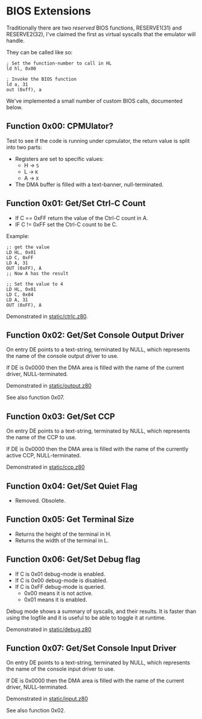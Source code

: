 # BIOS Extensions

Traditionally there are two _reserved_ BIOS functions, RESERVE1(31) and RESERVE2(32), I've claimed the first as virtual syscalls that the emulator will handle.

They can be called like so:

    ; Set the function-number to call in HL
    ld hl, 0x00

    ; Invoke the BIOS function
    ld a, 31
    out (0xff), a

We've implemented a small number of custom BIOS calls, documented below.



## Function 0x00: CPMUlator?

Test to see if the code is running under cpmulator, the return value is split into two parts:

* Registers are set to specific values:
  * H -> `S`
  * L -> `K`
  * A -> `X`
* The DMA buffer is filled with a text-banner, null-terminated.



## Function 0x01: Get/Set Ctrl-C Count

* If C == 0xFF return the value of the Ctrl-C count in A.
* IF C != 0xFF set the Ctrl-C count to be C.

Example:

    ;: get the value
    LD HL, 0x01
    LD C, 0xFF
    LD A, 31
    OUT (0xFF), A
    ;; Now A has the result

    ;; Set the value to 4
    LD HL, 0x01
    LD C, 0x04
    LD A, 31
    OUT (0xFF), A

Demonstrated in [static/ctrlc.z80](static/ctrlc.z80).



## Function 0x02: Get/Set Console Output Driver

On entry DE points to a text-string, terminated by NULL, which represents the name of the
console output driver to use.

If DE is 0x0000 then the DMA area is filled with the name of the current driver, NULL-terminated.

Demonstrated in [static/output.z80](static/output.z80)

See also function 0x07.



## Function 0x03: Get/Set CCP

On entry DE points to a text-string, terminated by NULL, which represents the name of the
CCP to use.

If DE is 0x0000 then the DMA area is filled with the name of the currently active CCP, NULL-terminated.

Demonstrated in [static/ccp.z80](static/ccp.z80)



## Function 0x04: Get/Set Quiet Flag

* Removed.  Obsolete.



## Function 0x05: Get Terminal Size

* Returns the height of the terminal in H.
* Returns the width of the terminal in L.



## Function 0x06: Get/Set Debug flag

* If C is 0x01 debug-mode is enabled.
* If C is 0x00 debug-mode is disabled.
* If C is 0xFF debug-mode is queried.
   * 0x00 means it is not active.
   * 0x01 means it is enabled.

Debug mode shows a summary of syscalls, and their results.  It is faster
than using the logfile and it is useful to be able to toggle it at runtime.

Demonstrated in [static/debug.z80](static/debug.z80)



## Function 0x07: Get/Set Console Input Driver

On entry DE points to a text-string, terminated by NULL, which represents the name of the
console input driver to use.

If DE is 0x0000 then the DMA area is filled with the name of the current driver, NULL-terminated.

Demonstrated in [static/input.z80](static/input.z80)

See also function 0x02.
